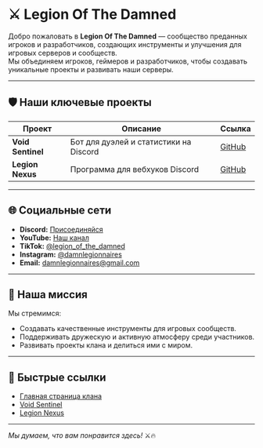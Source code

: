 # ⚔️ Legion Of The Damned

Добро пожаловать в **Legion Of The Damned** — сообщество преданных игроков и разработчиков, создающих инструменты и улучшения для игровых серверов и сообществ.  
Мы объединяем игроков, геймеров и разработчиков, чтобы создавать уникальные проекты и развивать наши серверы.

---

## 🛡 Наши ключевые проекты

| Проект | Описание | Ссылка |
|--------|----------|--------|
| **Void Sentinel** | Бот для дуэлей и статистики на Discord | [GitHub](https://github.com/Legion-Of-The-Damned/void-sentinel) |
| **Legion Nexus** | Программа для вебхуков Discord | [GitHub](https://github.com/Legion-Of-The-Damned/legion-nexus) |

---

## 🌐 Социальные сети

- **Discord:** [Присоединяйся](https://discord.gg/JPF8p9Wvsn)  
- **YouTube:** [Наш канал](https://youtube.com/@glotd?si=YivjYe3Yy_Ziufo7)  
- **TikTok:** [@legion_of_the_damned](https://www.tiktok.com/@legion_of_the_damned?_t=ZM-8z9BIbywk0m&_r=1)  
- **Instagram:** [@damnlegionnaires](https://www.instagram.com/damnlegionnaires?igsh=MWE4eHZoeHVtOXdncw==)  
- **Email:** damnlegionnaires@gmail.com  

---

## 🎯 Наша миссия

Мы стремимся:
- Создавать качественные инструменты для игровых сообществ.  
- Поддерживать дружескую и активную атмосферу среди участников.  
- Развивать проекты клана и делиться ими с миром.  

---

## 🔗 Быстрые ссылки

- [Главная страница клана](https://github.com/Legion-Of-The-Damned)  
- [Void Sentinel](https://github.com/Legion-Of-The-Damned/void-sentinel)  
- [Legion Nexus](https://github.com/Legion-Of-The-Damned/legion-nexus)  

---

_Мы думаем, что вам понравится здесь!_ ⚔️🔥
